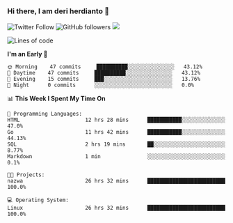 ### Hi there, I am deri herdianto 👋
![Twitter Follow](https://img.shields.io/twitter/follow/deikatsuo?label=Follow)
![GitHub followers](https://img.shields.io/github/followers/deikatsuo?label=Follow&style=social)
![](https://visitor-badge.glitch.me/badge?page_id=deikatsuo.deikatsuo)

<!--
**deikatsuo/deikatsuo** is a ✨ _special_ ✨ repository because its `README.md` (this file) appears on your GitHub profile.

Here are some ideas to get you started:

- 🔭 I’m currently working on ...
- 🌱 I’m currently learning ...
- 👯 I’m looking to collaborate on ...
- 🤔 I’m looking for help with ...
- 💬 Ask me about ...
- 📫 How to reach me: ...
- 😄 Pronouns: ...
- ⚡ Fun fact: ...
-->

<!--START_SECTION:waka-->
![Lines of code](https://img.shields.io/badge/From%20Hello%20World%20I%27ve%20Written-16692%20lines%20of%20code-blue)

**I'm an Early 🐤** 

```text
🌞 Morning    47 commits     ██████████░░░░░░░░░░░░░░░   43.12% 
🌆 Daytime    47 commits     ██████████░░░░░░░░░░░░░░░   43.12% 
🌃 Evening    15 commits     ███░░░░░░░░░░░░░░░░░░░░░░   13.76% 
🌙 Night      0 commits      ░░░░░░░░░░░░░░░░░░░░░░░░░   0.0%

```


📊 **This Week I Spent My Time On** 

```text
💬 Programming Languages: 
HTML                     12 hrs 28 mins      ███████████░░░░░░░░░░░░░░   47.0% 
Go                       11 hrs 42 mins      ███████████░░░░░░░░░░░░░░   44.13% 
SQL                      2 hrs 19 mins       ██░░░░░░░░░░░░░░░░░░░░░░░   8.77% 
Markdown                 1 min               ░░░░░░░░░░░░░░░░░░░░░░░░░   0.1%

🐱‍💻 Projects: 
nazwa                    26 hrs 32 mins      █████████████████████████   100.0%

💻 Operating System: 
Linux                    26 hrs 32 mins      █████████████████████████   100.0%

```


<!--END_SECTION:waka-->
